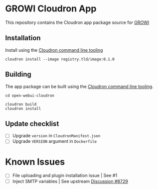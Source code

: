 # GROWI Cloudron App

This repository contains the Cloudron app package source for [GROWI](https://github.com/weseek/growi)

## Installation

Install using the [Cloudron command line tooling](https://cloudron.io/references/cli.html)

```
cloudron install --image registry.tld/image:0.1.0
```

## Building

The app package can be built using the [Cloudron command line tooling](https://cloudron.io/references/cli.html).

```
cd open-webui-cloudron

cloudron build
cloudron install
```

## Update checklist

* [ ] Upgrade `version` in `CloudronManifest.json`
* [ ] Upgrade `VERSION` argument in `Dockerfile`

# Known Issues

- [ ] File uploading and plugin installation issue | See #1
- [ ] Inject SMTP variables | See upstream [Discussion #8729](https://github.com/weseek/growi/discussions/8729)
